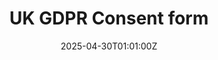 ---
title: UK GDPR Consent form
linkTitle: UK GDPR Consent form
date: '2025-04-30T01:01:00Z'
weight: 1
description: No content
draft: false
ref: uk-gdpr-consent-form
---